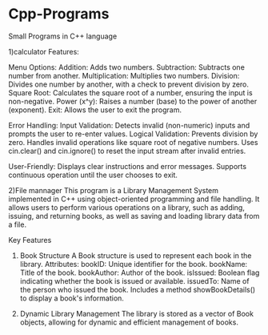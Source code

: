 # Cpp-Programs
Small Programs in C++ language

1)calculator
Features:

Menu Options:
Addition: Adds two numbers.
Subtraction: Subtracts one number from another.
Multiplication: Multiplies two numbers.
Division: Divides one number by another, with a check to prevent division by zero.
Square Root: Calculates the square root of a number, ensuring the input is non-negative.
Power (x^y): Raises a number (base) to the power of another (exponent).
Exit: Allows the user to exit the program.

Error Handling:
Input Validation: Detects invalid (non-numeric) inputs and prompts the user to re-enter values.
Logical Validation:
Prevents division by zero.
Handles invalid operations like square root of negative numbers.
Uses cin.clear() and cin.ignore() to reset the input stream after invalid entries.

User-Friendly:
Displays clear instructions and error messages.
Supports continuous operation until the user chooses to exit.



2)File mannager
This program is a Library Management System implemented in C++ using object-oriented programming and file handling. It allows users to perform various operations on a library, such as adding, issuing, and returning books, as well as saving and loading library data from a file.

Key Features
1. Book Structure
A Book structure is used to represent each book in the library.
Attributes:
bookID: Unique identifier for the book.
bookName: Title of the book.
bookAuthor: Author of the book.
isIssued: Boolean flag indicating whether the book is issued or available.
issuedTo: Name of the person who issued the book.
Includes a method showBookDetails() to display a book's information.

32. Dynamic Library Management
The library is stored as a vector of Book objects, allowing for dynamic and efficient management of books.
